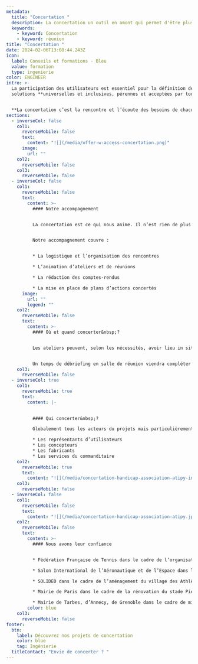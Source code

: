 ```yaml
---
metadata:
  title: "Concertation "
  description: La concertation un outil en amont qui permet d'être plus efficient
  keywords:
    - keyword: Concertation
    - keyword: réunion
title: "Concertation "
date: 2024-02-06T13:08:44.243Z
icon:
  label: Conseils et formations - Bleu
  value: formation
  type: ingenierie
color: ENGINEER
intro: >-
  La participation des utilisateurs est essentiel pour la définition de
  solutions **universelles et inclusives, pérennes et acceptées par tous.** 


  **La concertation c’est la rencontre et l’écoute des besoins de chacune des parties.**
sections:
  - inverseCol: false
    col1:
      reverseMobile: false
      text:
        content: "![](/media/offer-w-access-concertation.png)"
      image:
        url: ""
    col2:
      reverseMobile: false
    col3:
      reverseMobile: false
  - inverseCol: false
    col1:
      reverseMobile: false
      text:
        content: >-
          #### Notre accompagnement


          La concertation est ce qui nous anime. Il n’est rien de plus cohérent pour nous que de faire se rencontrer la diversité des besoins, attentes et compétences pour faire émerger des solutions décidées collectivement.


          Notre accompagnement couvre :


          * La logistique et l’organisation des rencontres

          * L’animation d’ateliers et de réunions

          * La rédaction des comptes-rendus

          * La mise en place de plans d’actions concertés
      image:
        url: ""
        legend: ""
    col2:
      reverseMobile: false
      text:
        content: >-
          #### Où et quand concerter&nbsp;?


          Les ateliers peuvent, selon les nécessités, avoir lieu in situ ou en salle de réunion. Cela dépend de ce qui est attendu. Pour de l’aménagement ou pour solliciter un avis sur un événement, la visite terrain est évidemment indispensable.


          Un temps de débriefing en salle de réunion viendra compléter la démarche. C’est également le cas pour un projet de création, où l’intérieur favorise la qualité d’écoute et de travail. La concertation doit avoir lieu le plus en amont possible mais reste nécessaire à toutes les phases d’un projet.
    col3:
      reverseMobile: false
  - inverseCol: true
    col1:
      reverseMobile: true
      text:
        content: |-
          

          #### Qui concerter&nbsp;?

          Globalement tous les acteurs du projets mais particulièrement :

          * Les représentants d’utilisateurs
          * Les concepteurs
          * Les fabricants
          * Les services du commanditaire
    col2:
      reverseMobile: true
      text:
        content: "![](/media/concertation-handicap-association-atipy-inclusion.jpg)"
    col3:
      reverseMobile: false
  - inverseCol: false
    col1:
      reverseMobile: false
      text:
        content: "![](/media/concertation-handicap-association-atipy.jpg)"
    col2:
      reverseMobile: false
      text:
        content: >-
          #### N﻿ous avons leur confiance


          * Fédération Française de Tennis dans le cadre de l’organisation du tournoi de Roland-Garros

          * Salon International de l’Aéronautique et de l’Espace dans le cadre du Salon du Bourget

          * SOLIDEO dans le cadre de l’aménagement du village des Athlètes pour les JO 2024

          * Mairie de Paris dans le cadre de la rénovation du stade Pierre de Coubertin

          * Mairie de Tarbes, d’Annecy, de Grenoble dans le cadre de missions sur l’aménagement de l’espace public
        color: blue
    col3:
      reverseMobile: false
footer:
  btn:
    label: Découvrez nos projets de concertation
    color: blue
    tag: Ingénierie
  titleContact: "Envie de concerter ? "
---
```


